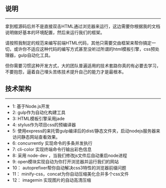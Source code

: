 ## 说明

---

拿到框源码后并不是直接双击HTML通过浏览器来运行，这边需要你根据我的文档说明做好基本的环境配置，然后来运行我们的框架。

请按照我制定的规范来编写前端HTML代码，其他只需要交由框架来帮你搞定一切，或许你不适应这种代码的编写方式甚至没听过所谓的html模板引擎，css预处理器，gulp自动化工具。

但你需要习惯这种开发方式，大的团队普遍适用的技术套路你真的有必要去学习，不要抱怨，逼着自己埋头苦练技术提升自己的能力才是最根本。

## 技术架构

---

- 1: 基于Node.js开发
- 2: gulp作为自动化构建工具
- 3: HTML模板引擎采用jade
- 4: stylus作为项目css的预编译器
- 5: 使用express的来托管gulp编译后的dist/静态文件夹，启动nodejs服务器来访问静态网站查看效果。
- 6: concurrently 实现命令的多条并发执行
- 7: cli-color 实现终端命令行输出彩色信息
- 8: 采用 node-dev ，当我们修改js文件后自动重启node进程
- 9: open模块实现自动为你打开浏览器并运行我们的网站
- 10： autoprefixer帮你自动解决css3特性的浏览器前缀问题
- 11： minify-css，concat为你自动压缩美化合并多个css文件
- 12： imagemin 实现图片的自动高清压缩